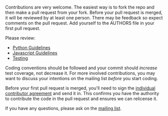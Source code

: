 Contributions are very welcome. The easiest way is to fork the repo and then
make a pull request from your fork. Before your pull request is merged, it will
be reviewed by at least one person. There may be feedback so expect comments on
the pull request. Add yourself to the AUTHORS file in your first pull request.

Please review:

* [Python Guidelines](https://github.com/edx/edx-platform/wiki/Python-Guidelines)
* [Javascript Guidelines](https://github.com/edx/edx-platform/wiki/Javascript-Guidelines)
* [Testing](https://github.com/edx/edx-platform/blob/master/docs/internal/testing.md)

Coding conventions should be followed and your commit should *increase* test
coverage, not decrease it. For more involved contributions, you may want to
discuss your intentions on the mailing list *before* you start coding.

Before your first pull request is merged, you'll need to sign the
[individual contributor agreement](http://code.edx.org/individual-contributor-agreement.pdf)
and send it in. This confirms you have the authority to contribute the code in
the pull request and ensures we can relicense it.

If you have any questions, please ask on the
[mailing list](https://groups.google.com/forum/#!forum/edx-code).
